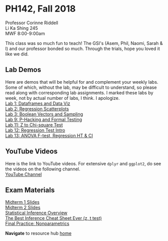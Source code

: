 # PH142, Fall 2018
Professor Corinne Riddell  
Li Ka Shing 245  
MWF 8:00-9:00am

This class was so much fun to teach! The GSI's (Asem, Phil, Naomi, Sarah & I) and our professor bonded so much. Through the trials, hope you loved it like we did.

## Lab Demos
Here are demos that will be helpful for and complement your weekly labs. Some of which, without the lab, may be difficult to understand, so please read along with corresponding lab assignments. I marked these labs by week, not by actual number of labs, I think. I apologize.
<br>
<a href="2018-fall/lab-demos/lab_1/lab_1_demo.html">Lab 1: Dataframes and Data Viz</a>
<br>
<a href="2018-fall/lab-demos/lab_2/lab_2_demo.html">Lab 2: Regression Scatterplots</a>
<br>
<a href="2018-fall/lab-demos/lab_3/lab_3_demo.html">Lab 3: Boolean Vectors and Sampling</a>
<br>
<a href="2018-fall/lab-demos/lab_9/lab_9_demo.html">Lab 9: P-Hacking and Formal Testing</a>
<br>
<a href="2018-fall/lab-demos/lab_11/Lab (2018-11-08).html">Lab 11: Z to Chi-square Test</a>
<br>
<a href="2018-fall/lab-demos/lab_12/lab_12.html">Lab 12: Regression Test Intro</a>
<br>
<a href="2018-fall/lab-demos/lab_13/lab_13.html">Lab 13: ANOVA F-test, Regression HT & CI</a>

## YouTube Videos
Here is the link to YouTube videos. For extensive `dplyr` and `ggplot2`, do see the videos on the following channel.
<br>
<a href="https://www.youtube.com/channel/UCcwP59Z7IT29Qi-izAwf7rA/videos">YouTube Channel</a>

## Exam Materials
<a href="2018-fall/midterm-1/midterm_review.html">Midterm 1 Slides</a>
<br>
<a href="2018-fall/midterm-2/review_slides.Rmd.html">Midterm 2 Slides</a>
<br>
<a href="2018-fall/final/part-3-review.pdf">Statistical Inference Overview</a>
<br>
<a href="2018-fall/resources/inference-cheat-sheet.pdf">The Best Inference Cheat Sheet Ever (z, t test)</a>
<br>
<a href="2018-fall/final/nonparametric.html">Final Practice: Nonparametrics</a>


<b>Navigate</b> to resource hub <a href="../">home</a>
